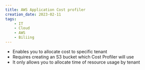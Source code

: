 ```yaml
---
title: AWS Application Cost profiler
creation_date: 2023-02-11
tags:
	- IT
	- Cloud
	- AWS
	- Biliing
---
```

- Enables you to allocate cost to specific tenant
- Requires creating an S3 bucket which Cost Profiler will use
- It only allows you to allocate time of resource usage by tenant